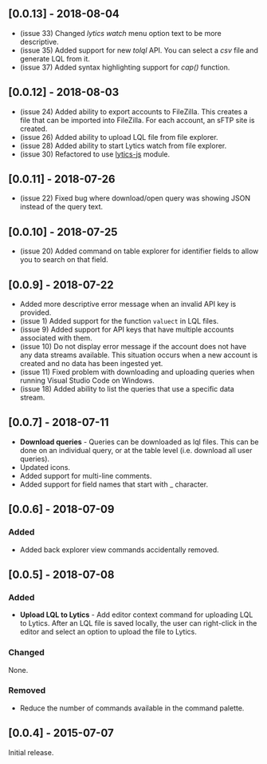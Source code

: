 ## [0.0.13] - 2018-08-04
- (issue 33) Changed _lytics watch_ menu option text to be more descriptive.
- (issue 35) Added support for new _tolql_ API. You can select a _csv_ file and generate LQL from it.
- (issue 37) Added syntax highlighting support for _cap()_ function.

## [0.0.12] - 2018-08-03
- (issue 24) Added ability to export accounts to FileZilla. This creates a file that can be imported into FileZilla. For each account, an sFTP site is created.
- (issue 26) Added ability to upload LQL file from file explorer.
- (issue 28) Added ability to start Lytics watch from file explorer.
- (issue 30) Refactored to use [lytics-js](https://www.npmjs.com/package/lytics-js) module.

## [0.0.11] - 2018-07-26
- (issue 22) Fixed bug where download/open query was showing JSON instead of the query text.

## [0.0.10] - 2018-07-25
- (issue 20) Added command on table explorer for identifier fields to allow you to search on that field.

## [0.0.9] - 2018-07-22
- Added more descriptive error message when an invalid API key is provided.
- (issue 1) Added support for the function `valuect` in LQL files.
- (issue 9) Added support for API keys that have multiple accounts associated with them.
- (issue 10) Do not display error message if the account does not have any data streams available. This situation occurs when a new account is created and no data has been ingested yet.
- (issue 11) Fixed problem with downloading and uploading queries when running Visual Studio Code on Windows.
- (issue 18) Added ability to list the queries that use a specific data stream.

## [0.0.7] - 2018-07-11
- **Download queries** - Queries can be downloaded as lql files. This can be done on an individual query, or at the table level (i.e. download all user queries).
- Updated icons. 
- Added support for multi-line comments.
- Added support for field names that start with _ character.

## [0.0.6] - 2018-07-09
### Added
- Added back explorer view commands accidentally removed.

## [0.0.5] - 2018-07-08
### Added
- **Upload LQL to Lytics** - Add editor context command for uploading LQL to Lytics. After an LQL file is saved locally, the user can right-click in the editor and select an option to upload the file to Lytics.

### Changed
None. 

### Removed
- Reduce the number of commands available in the command palette.

## [0.0.4] - 2015-07-07
Initial release.